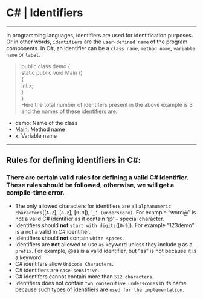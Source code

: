 # C# | Identifiers
***
In programming languages, identifiers are used for identification purposes. Or in other words, `identifiers` are the `user-defined name` of the program components. In C#, an identifier can be a `class name`, `method name`, `variable name` or `label`.

>public class demo {<br>
>    static public void Main () <br>
>    {<br>
>          int x;<br>
>    }<br>
>}<br>
Here the total number of identifers present in the above example is 3 and the names of these identifiers are:

* demo: Name of the class
* Main: Method name
* x: Variable name
***
## Rules for defining identifiers in C#:
### There are certain valid rules for defining a valid C# identifier. These rules should be followed, otherwise, we will get a compile-time error.
* The only allowed characters for identifiers are all `alphanumeric characters`([`A-Z`], [`a-z`], [`0-9`]),`‘_‘ (underscore)`. For example “word@” is not a valid C# identifier as it contain ‘@’ – special character.
* Identifiers should **not** `start with digits`([`0-9`]). For example “123demo” is a not a valid in C# identifier.
* Identifiers should **not** contain `white spaces`.
* Identifiers are **not** allowed to use `as` keyword unless they include `@` as a `prefix`. For example, @as is a valid identifier, but “as” is not because it is a keyword. 
* C# identifers allow `Unicode Characters`.
* C# identifiers are `case-sensitive`.
* C# identifers cannot contain more than `512 characters`.
* Identifiers does not contain `two consecutive underscores` in its name because such types of identifiers are `used for the implementation`.